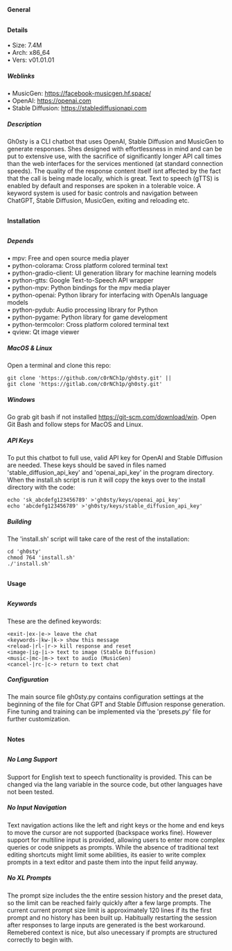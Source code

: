 ## 
#### General
## 
#### Details
• Size: 7.4M  
• Arch: x86_64  
• Vers: v01.01.01
##### Weblinks
• MusicGen: https://facebook-musicgen.hf.space/  
• OpenAI: https://openai.com  
• Stable Diffusion: https://stablediffusionapi.com
##### Description
Gh0sty is a CLI chatbot that uses OpenAI, Stable Diffusion and MusicGen to generate
responses. Shes designed with effortlessness in mind and can be put to extensive use,
with the sacrifice of significantly longer API call times than the web interfaces for the
services mentioned (at standard connection speeds). The quality of the response content
itself isnt affected by the fact that the call is being made locally, which is great.
Text to speech (gTTS) is enabled by default and responses are spoken in a tolerable
voice. A keyword system is used for basic controls and navigation between ChatGPT, Stable
Diffusion, MusicGen, exiting and reloading etc.
## 
#### Installation
## 
##### Depends
• mpv: Free and open source media player  
• python-colorama: Cross platform colored terminal text  
• python-gradio-client: UI generation library for machine learning models  
• python-gtts: Google Text-to-Speech API wrapper  
• python-mpv: Python bindings for the mpv media player  
• python-openai: Python library for interfacing with OpenAIs language models  
• python-pydub: Audio processing library for Python  
• python-pygame: Python library for game development  
• python-termcolor: Cross platform colored terminal text  
• qview: Qt image viewer
##### MacOS & Linux
Open a terminal and clone this repo:
```shell
git clone 'https://github.com/c0rNCh1p/gh0sty.git' ||
git clone 'https://gitlab.com/c0rNCh1p/gh0sty.git'
```
##### Windows
Go grab git bash if not installed https://git-scm.com/download/win.
Open Git Bash and follow steps for MacOS and Linux.
##### API Keys
To put this chatbot to full use, valid API key for OpenAI and Stable Diffusion are
needed. These keys should be saved in files named 'stable_diffusion_api_key' and
'openai_api_key' in the program directory. When the install.sh script is run it will copy
the keys over to the install directory with the code:
```shell
echo 'sk_abcdefg123456789' >'gh0sty/keys/openai_api_key'
echo 'abcdefg123456789' >'gh0sty/keys/stable_diffusion_api_key'
```
##### Building
The 'install.sh' script will take care of the rest of the installation:
```shell
cd 'gh0sty'
chmod 764 'install.sh'
./'install.sh'
```
## 
#### Usage
## 
##### Keywords
These are the defined keywords:
```shell
<exit-|ex-|e-> leave the chat  
<keywords-|kw-|k-> show this message  
<reload-|rl-|r-> kill response and reset  
<image-|ig-|i-> text to image (Stable Diffusion)  
<music-|mc-|m-> text to audio (MusicGen)  
<cancel-|rc-|c-> return to text chat
```
##### Configuration
The main source file gh0sty.py contains configuration settings at the beginning of the
file for Chat GPT and Stable Diffusion response generation. Fine tuning and training can
be implemented via the 'presets.py' file for further customization.
## 
#### Notes
## 
##### No Lang Support
Support for English text to speech functionality is provided. This can be changed via the
lang variable in the source code, but other languages have not been tested.
##### No Input Navigation
Text navigation actions like the left and right keys or the home and end keys to move the
cursor are not supported (backspace works fine). However support for multiline input is
provided, allowing users to enter more complex queries or code snippets as prompts. While
the absence of traditional text editing shortcuts might limit some abilities, its easier
to write complex prompts in a text editor and paste them into the input feild anyway.
##### No XL Prompts
The prompt size includes the the entire session history and the preset data, so the limit
can be reached fairly quickly after a few large prompts. The current current prompt size
limit is approximately 120 lines if its the first prompt and no history has been built up.
Habitually restarting the session after responses to large inputs are generated is the
best workaround. Remebered context is nice, but also unecessary if prompts are structured
correctly to begin with.
## 
